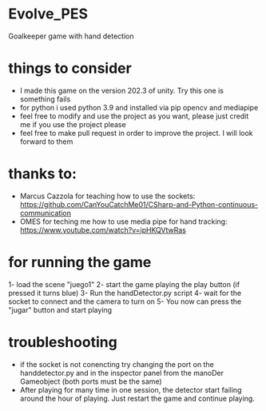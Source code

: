 # Evolve_PES
Goalkeeper game with hand detection

# things to consider
- I made this game on the version 202.3 of unity. Try this one is something fails
- for python i used python 3.9 and installed via pip opencv and mediapipe
- feel free to modify and use the project as you want, please just credit me if you use the project please
- feel free to make pull request in order to improve the project. I will look forward to them

# thanks to:
- Marcus Cazzola for teaching how to use the sockets: https://github.com/CanYouCatchMe01/CSharp-and-Python-continuous-communication
- OMES for teching me how to use media pipe for hand tracking: https://www.youtube.com/watch?v=ipHKQVtwRas

# for running the game
1- load the scene "juego1"
2- start the game playing the play button (if pressed it turns blue)
3- Run the handDetector.py script
4- wait for the socket to connect and the camera to turn on
5- You now can press the "jugar" button and start playing

# troubleshooting
- if the socket is not conencting try changing the port on the handdetector.py and in the inspector panel from the manoDer Gameobject (both ports must be the same)
- After playing for many time in one session, the detector start failing around the hour of playing. Just restart the game and continue playing.


